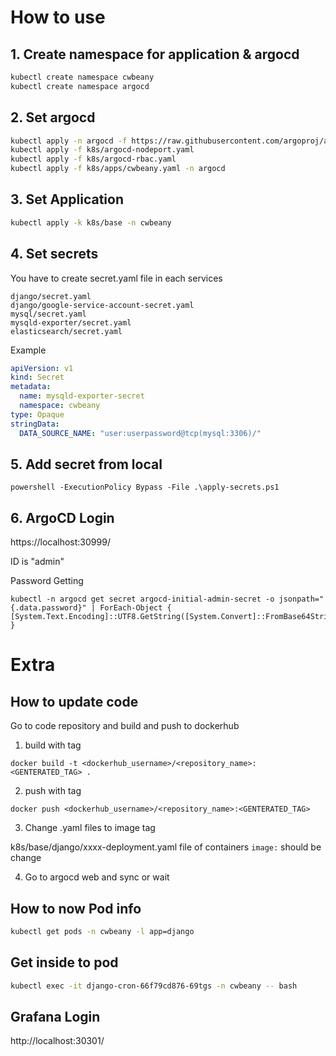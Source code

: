 # How to use

## 1. Create namespace for application & argocd

```bash
kubectl create namespace cwbeany
kubectl create namespace argocd
```

## 2. Set argocd

```bash
kubectl apply -n argocd -f https://raw.githubusercontent.com/argoproj/argo-cd/stable/manifests/install.yaml
kubectl apply -f k8s/argocd-nodeport.yaml
kubectl apply -f k8s/argocd-rbac.yaml
kubectl apply -f k8s/apps/cwbeany.yaml -n argocd
```

## 3. Set Application

```bash
kubectl apply -k k8s/base -n cwbeany
```

## 4. Set secrets

You have to create secret.yaml file in each services

```
django/secret.yaml
django/google-service-account-secret.yaml
mysql/secret.yaml
mysqld-exporter/secret.yaml
elasticsearch/secret.yaml
```

Example
```yaml
apiVersion: v1
kind: Secret
metadata:
  name: mysqld-exporter-secret
  namespace: cwbeany
type: Opaque
stringData:
  DATA_SOURCE_NAME: "user:userpassword@tcp(mysql:3306)/"
```

## 5. Add secret from local

```
powershell -ExecutionPolicy Bypass -File .\apply-secrets.ps1
```

## 6. ArgoCD Login

https://localhost:30999/

ID is "admin"

Password Getting

```
kubectl -n argocd get secret argocd-initial-admin-secret -o jsonpath="{.data.password}" | ForEach-Object { [System.Text.Encoding]::UTF8.GetString([System.Convert]::FromBase64String($_)) }
```

# Extra

## How to update code

Go to code repository and build and push to dockerhub

1. build with tag

```shell
docker build -t <dockerhub_username>/<repository_name>:<GENTERATED_TAG> .
```

2. push with tag

```shell
docker push <dockerhub_username>/<repository_name>:<GENTERATED_TAG>
```

3. Change .yaml files to image tag

k8s/base/django/xxxx-deployment.yaml file of containers `image:` should be change

4. Go to argocd web and sync or wait

## How to now Pod info

```bash
kubectl get pods -n cwbeany -l app=django
```

## Get inside to pod

```bash
kubectl exec -it django-cron-66f79cd876-69tgs -n cwbeany -- bash
```

## Grafana Login

http://localhost:30301/
